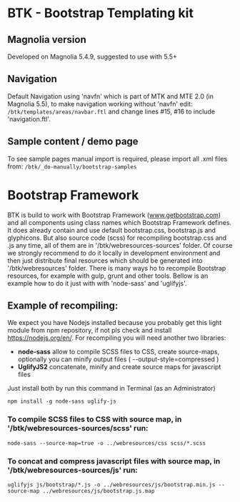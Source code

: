BTK - Bootstrap Templating kit
==============================

## Magnolia version ##
Developed on Magnolia 5.4.9, suggested to use with 5.5+

## Navigation ##
Default Navigation using 'navfn' which is part of MTK and MTE 2.0 (in Magnolia 5.5), to make navigation working without 'navfn' edit:
`/btk/templates/areas/navbar.ftl`
and change lines #15, #16 to include 'navigation.ftl'.

## Sample content / demo page ##
To see sample pages manual import is required, please import all  .xml files from:
`/btk/_do-manually/bootstrap-samples`






# Bootstrap Framework #
BTK is build to work with Bootstrap Framework (www.getbootstrap.com) and all components using class names which Bootstrap Framework defines.
It does already contain and use default bootstrap.css, bootstrap.js and glyphicons.
But also source code (scss) for recompiling bootstrap.css and .js any time, all of them are in '/btk/webresources-sources' folder. Of course we strongly recommend to do it locally in development environment and then just distribute final resources which should be generated into '/btk/webresources' folder.
There is many ways ho to recompile Bootstrap resources, for example with gulp, grunt and other tools. Bellow is an example how to do it just with with 'node-sass' and 'uglifyjs'.

## Example of recompiling: ##
We expect you have Nodejs installed because you probably get this light module from npm repository, if not pls check and install https://nodejs.org/en/.
For recompiling you will need another two libraries:
* **node-sass** allow to compile SCSS files to CSS, create source-maps, optionally you can minify output files ( --output-style=compressed )
* **UglifyJS2** concatenate, minify and create source maps for javascript files

Just install both by run this command in Terminal (as an Administrator)
```
npm install -g node-sass uglify-js
```

### To compile SCSS files to CSS with source map, in '/btk/webresources-sources/scss' run: ###
```
node-sass --source-map=true -o ../webresources/css scss/*.scss
```

### To concat and compress javascript files with source map, in '/btk/webresources-sources/js' run: ###
```
uglifyjs js/bootstrap/*.js -o ../webresources/js/bootstrap.min.js --source-map ../webresources/js/bootstrap.js.map
```
